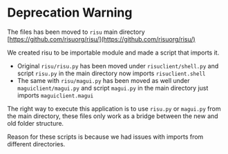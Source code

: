 # Deprecation Warning

The files has been moved to `risu` main directory [https://github.com/risuorg/risu/](https://github.com/risuorg/risu/)

We created risu to be importable module and made a script that imports it.

- Original `risu/risu.py` has been moved under `risuclient/shell.py` and script `risu.py` in the main directory now imports `risuclient.shell`
- The same with `risu/magui.py` has been moved as well under `maguiclient/magui.py` and script `magui.py` in the main directory just imports `maguiclient.magui`

The right way to execute this application is to use `risu.py` or `magui.py` from the main directory, these files only work as a bridge between the new and old folder structure.

Reason for these scripts is because we had issues with imports from different directories.
